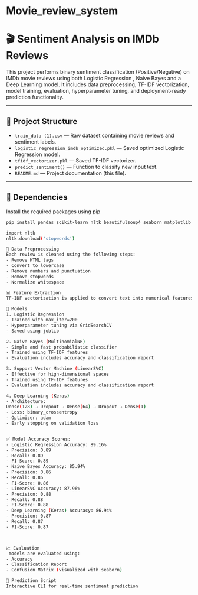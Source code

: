 # Movie_review_system

# 🎬 Sentiment Analysis on IMDb Reviews

This project performs binary sentiment classification (Positive/Negative) on IMDb movie reviews using both Logistic Regression , Naive Bayes and a Deep Learning model. It includes data preprocessing, TF-IDF vectorization, model training, evaluation, hyperparameter tuning, and deployment-ready prediction functionality.

---

## 📁 Project Structure

- `train_data (1).csv` — Raw dataset containing movie reviews and sentiment labels.
- `logistic_regression_imdb_optimized.pkl` — Saved optimized Logistic Regression model.
- `tfidf_vectorizer.pkl` — Saved TF-IDF vectorizer.
- `predict_sentiment()` — Function to classify new input text.
- `README.md` — Project documentation (this file).

---

## 🧪 Dependencies

Install the required packages using pip

```bash
pip install pandas scikit-learn nltk beautifulsoup4 seaborn matplotlib tensorflow joblib

import nltk
nltk.download('stopwords')

🧼 Data Preprocessing
Each review is cleaned using the following steps:
- Remove HTML tags
- Convert to lowercase
- Remove numbers and punctuation
- Remove stopwords
- Normalize whitespace

📊 Feature Extraction
TF-IDF vectorization is applied to convert text into numerical features

🤖 Models
1. Logistic Regression
- Trained with max_iter=200
- Hyperparameter tuning via GridSearchCV
- Saved using joblib

2. Naive Bayes (MultinomialNB)
- Simple and fast probabilistic classifier
- Trained using TF-IDF features
- Evaluation includes accuracy and classification report

3. Support Vector Machine (LinearSVC)
- Effective for high-dimensional spaces
- Trained using TF-IDF features
- Evaluation includes accuracy and classification report

4. Deep Learning (Keras)
- Architecture:
Dense(128) → Dropout → Dense(64) → Dropout → Dense(1)
- Loss: binary_crossentropy
- Optimizer: adam
- Early stopping on validation loss


✅ Model Accuracy Scores:
- Logistic Regression Accuracy: 89.16%
- Precision: 0.89
- Recall: 0.89
- F1-Score: 0.89
- Naive Bayes Accuracy: 85.94%
- Precision: 0.86
- Recall: 0.86
- F1-Score: 0.86
- LinearSVC Accuracy: 87.96%
- Precision: 0.88
- Recall: 0.88
- F1-Score: 0.88
- Deep Learning (Keras) Accuracy: 86.94%
- Precision: 0.87
- Recall: 0.87
- F1-Score: 0.87



📈 Evaluation
 models are evaluated using:
- Accuracy
- Classification Report
- Confusion Matrix (visualized with seaborn)

🔮 Prediction Script
Interactive CLI for real-time sentiment prediction










